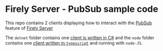 # Firely Server - PubSub sample code

This repo contains 2 clients displaying how to interact with the [PubSub](https://docs.simplifier.net/projects/Firely-Server/en/latest/features_and_tools/pubsub.html) feature of [Firely Server](https://fire.ly/products/firely-server/)

The `dotnet` folder contains one [client is written in C#](dotnet/readme.md) and the `node` folder contains one [client written in `typescript`](node/readme.md) and running with `node-JS`.
 